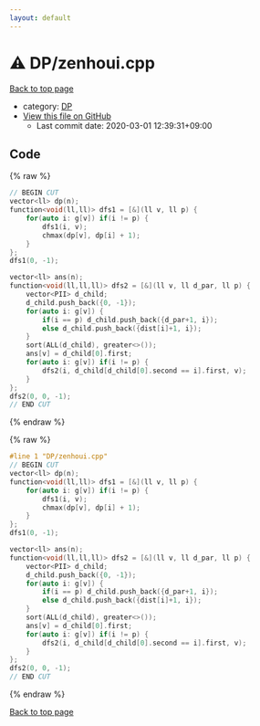 ```yaml
---
layout: default
---
```


<!-- mathjax config similar to math.stackexchange -->
<script type="text/javascript" async
  src="https://cdnjs.cloudflare.com/ajax/libs/mathjax/2.7.5/MathJax.js?config=TeX-MML-AM_CHTML">
</script>
<script type="text/x-mathjax-config">
  MathJax.Hub.Config({
    TeX: { equationNumbers: { autoNumber: "AMS" }},
    tex2jax: {
      inlineMath: [ ['$','$'] ],
      processEscapes: true
    },
    "HTML-CSS": { matchFontHeight: false },
    displayAlign: "left",
    displayIndent: "2em"
  });
</script>

<script type="text/javascript" src="https://cdnjs.cloudflare.com/ajax/libs/jquery/3.4.1/jquery.min.js"></script>
<script src="https://cdn.jsdelivr.net/npm/jquery-balloon-js@1.1.2/jquery.balloon.min.js" integrity="sha256-ZEYs9VrgAeNuPvs15E39OsyOJaIkXEEt10fzxJ20+2I=" crossorigin="anonymous"></script>
<script type="text/javascript" src="../../assets/js/copy-button.js"></script>
<link rel="stylesheet" href="../../assets/css/copy-button.css" />


# :warning: DP/zenhoui.cpp

<a href="../../index.html">Back to top page</a>

* category: <a href="../../index.html#e2fca8135c2fadca093abd79a6b1c0d2">DP</a>
* <a href="{{ site.github.repository_url }}/blob/master/DP/zenhoui.cpp">View this file on GitHub</a>
    - Last commit date: 2020-03-01 12:39:31+09:00




## Code

<a id="unbundled"></a>
{% raw %}
```cpp
// BEGIN CUT
vector<ll> dp(n);
function<void(ll,ll)> dfs1 = [&](ll v, ll p) {
    for(auto i: g[v]) if(i != p) {
        dfs1(i, v);
        chmax(dp[v], dp[i] + 1);
    }
};
dfs1(0, -1);

vector<ll> ans(n);
function<void(ll,ll,ll)> dfs2 = [&](ll v, ll d_par, ll p) {
    vector<PII> d_child;
    d_child.push_back({0, -1});
    for(auto i: g[v]) {
        if(i == p) d_child.push_back({d_par+1, i});
        else d_child.push_back({dist[i]+1, i});
    }
    sort(ALL(d_child), greater<>());
    ans[v] = d_child[0].first;
    for(auto i: g[v]) if(i != p) {
        dfs2(i, d_child[d_child[0].second == i].first, v);
    }
};
dfs2(0, 0, -1);
// END CUT
```
{% endraw %}

<a id="bundled"></a>
{% raw %}
```cpp
#line 1 "DP/zenhoui.cpp"
// BEGIN CUT
vector<ll> dp(n);
function<void(ll,ll)> dfs1 = [&](ll v, ll p) {
    for(auto i: g[v]) if(i != p) {
        dfs1(i, v);
        chmax(dp[v], dp[i] + 1);
    }
};
dfs1(0, -1);

vector<ll> ans(n);
function<void(ll,ll,ll)> dfs2 = [&](ll v, ll d_par, ll p) {
    vector<PII> d_child;
    d_child.push_back({0, -1});
    for(auto i: g[v]) {
        if(i == p) d_child.push_back({d_par+1, i});
        else d_child.push_back({dist[i]+1, i});
    }
    sort(ALL(d_child), greater<>());
    ans[v] = d_child[0].first;
    for(auto i: g[v]) if(i != p) {
        dfs2(i, d_child[d_child[0].second == i].first, v);
    }
};
dfs2(0, 0, -1);
// END CUT

```
{% endraw %}

<a href="../../index.html">Back to top page</a>

